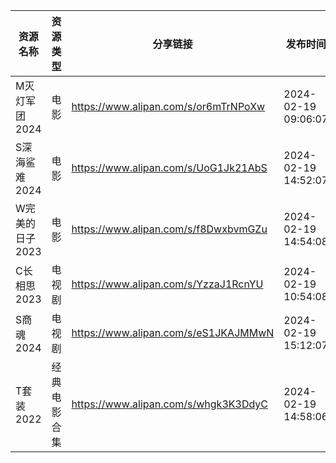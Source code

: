 | 资源名称       | 资源类型   | 分享链接                                 | 发布时间                |
| ---------- | ------ | ------------------------------------ | ------------------- |
| M灭灯军团2024  | 电影     | https://www.alipan.com/s/or6mTrNPoXw | 2024-02-19 09:06:07 |
| S深海鲨难2024  | 电影     | https://www.alipan.com/s/UoG1Jk21AbS | 2024-02-19 14:52:07 |
| W完美的日子2023 | 电影     | https://www.alipan.com/s/f8DwxbvmGZu | 2024-02-19 14:54:08 |
| C长相思2023   | 电视剧    | https://www.alipan.com/s/YzzaJ1RcnYU | 2024-02-19 10:54:08 |
| S商魂2024    | 电视剧    | https://www.alipan.com/s/eS1JKAJMMwN | 2024-02-19 15:12:07 |
| T套装2022    | 经典电影合集 | https://www.alipan.com/s/whgk3K3DdyC | 2024-02-19 14:58:06 |
